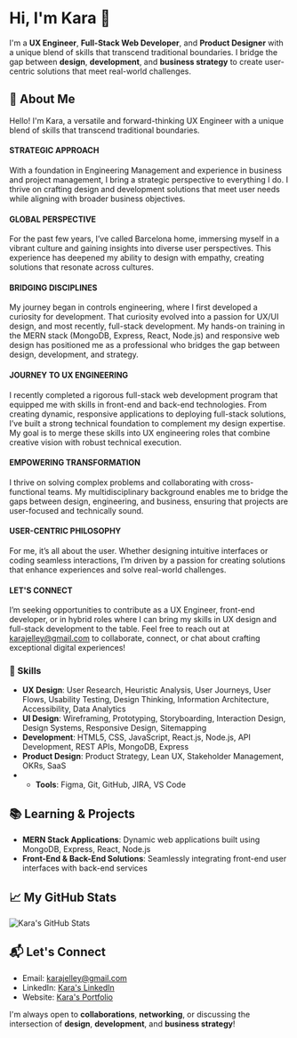 # Hi, I'm Kara 👋

I'm a **UX Engineer**, **Full-Stack Web Developer**, and **Product Designer** with a unique blend of skills that transcend traditional boundaries. I bridge the gap between **design**, **development**, and **business strategy** to create user-centric solutions that meet real-world challenges.

## 🚀 About Me
Hello! I'm Kara, a versatile and forward-thinking UX Engineer with a unique blend of skills that transcend traditional boundaries.

#### STRATEGIC APPROACH
With a foundation in Engineering Management and experience in business and project management, I bring a strategic perspective to everything I do. I thrive on crafting design and development solutions that meet user needs while aligning with broader business objectives.

#### GLOBAL PERSPECTIVE
For the past few years, I’ve called Barcelona home, immersing myself in a vibrant culture and gaining insights into diverse user perspectives. This experience has deepened my ability to design with empathy, creating solutions that resonate across cultures.

#### BRIDGING DISCIPLINES
My journey began in controls engineering, where I first developed a curiosity for development. That curiosity evolved into a passion for UX/UI design, and most recently, full-stack development. My hands-on training in the MERN stack (MongoDB, Express, React, Node.js) and responsive web design has positioned me as a professional who bridges the gap between design, development, and strategy.

#### JOURNEY TO UX ENGINEERING
I recently completed a rigorous full-stack web development program that equipped me with skills in front-end and back-end technologies. From creating dynamic, responsive applications to deploying full-stack solutions, I’ve built a strong technical foundation to complement my design expertise. My goal is to merge these skills into UX engineering roles that combine creative vision with robust technical execution.

#### EMPOWERING TRANSFORMATION
I thrive on solving complex problems and collaborating with cross-functional teams. My multidisciplinary background enables me to bridge the gaps between design, engineering, and business, ensuring that projects are user-focused and technically sound.

#### USER-CENTRIC PHILOSOPHY
For me, it’s all about the user. Whether designing intuitive interfaces or coding seamless interactions, I’m driven by a passion for creating solutions that enhance experiences and solve real-world challenges.

#### LET'S CONNECT
I’m seeking opportunities to contribute as a UX Engineer, front-end developer, or in hybrid roles where I can bring my skills in UX design and full-stack development to the table. Feel free to reach out at karajelley@gmail.com to collaborate, connect, or chat about crafting exceptional digital experiences!

### 🔧 Skills
- **UX Design**: User Research, Heuristic Analysis, User Journeys, User Flows, Usability Testing, Design Thinking, Information Architecture, Accessibility, Data Analytics
- **UI Design**: Wireframing, Prototyping, Storyboarding, Interaction Design, Design Systems, Responsive Design, Sitemapping
- **Development**: HTML5, CSS, JavaScript, React.js, Node.js, API Development, REST APIs, MongoDB, Express
- **Product Design**: Product Strategy, Lean UX, Stakeholder Management, OKRs, SaaS
- - **Tools**: Figma, Git, GitHub, JIRA, VS Code

## 📚 Learning & Projects
- **MERN Stack Applications**: Dynamic web applications built using MongoDB, Express, React, Node.js
- **Front-End & Back-End Solutions**: Seamlessly integrating front-end user interfaces with back-end services

## 📈 My GitHub Stats

![Kara's GitHub Stats](https://github-readme-stats.vercel.app/api?username=karajelley&show_icons=true)

## 📬 Let's Connect
- Email: [karajelley@gmail.com](mailto:karajelley@gmail.com)
- LinkedIn: [Kara's LinkedIn](https://www.linkedin.com/in/karajelley)
- Website: [Kara's Portfolio](https://www.karajelley.me)

I'm always open to **collaborations**, **networking**, or discussing the intersection of **design**, **development**, and **business strategy**!

